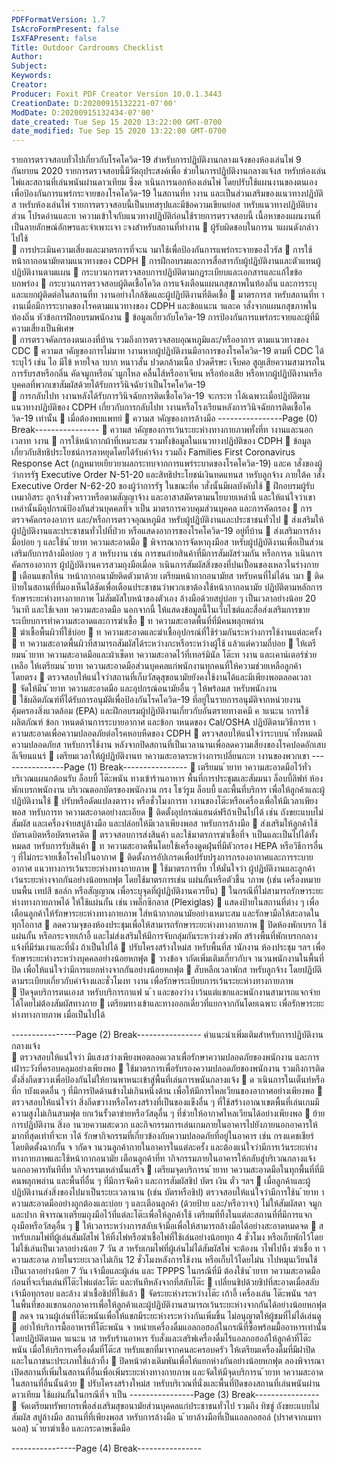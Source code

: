 ```yaml
---
PDFFormatVersion: 1.7
IsAcroFormPresent: false
IsXFAPresent: false
Title: Outdoor Cardrooms Checklist
Author: 
Subject: 
Keywords: 
Creator: 
Producer: Foxit PDF Creator Version 10.0.1.3443
CreationDate: D:20200915132221-07'00'
ModDate: D:20200915132434-07'00'
date_created: Tue Sep 15 2020 13:22:00 GMT-0700
date_modified: Tue Sep 15 2020 13:22:00 GMT-0700
---
```

 
รายการตรวจสอบทั่วไปเกี่ยวกับโรคโควิด-19 
สําหรับการปฏิบัติงานกลางแจ้งของห้องเล่นไพ่ 
9 กันยายน 2020 
รายการตรวจสอบนี้มีวัตถุประสงค์เพื่อ ช่วยในการปฏิบัติงานกลางแจ้งส าหรับห้องเล่นไพ่และสถานที่เล่นพนันผ่านดาวเทียม 
ซึ่งด าเนินการนอกห้องเล่นไพ่ โดยปรับใช้แผนงานของตนเองเพื่อป้องกันการแพร่กระจายของโรคโควิด-19 ในสถานที่ท างาน 
และเป็นส่วนเสริมของแนวทางปฏิบัติส าหรับห้องเล่นไพ่ 
รายการตรวจสอบนี้เป็นบทสรุปและมีข้อความเขียนย่อส าหรับแนวทางปฏิบัติบางส่วน 
โปรดอ่านและท าความเข้าใจกับแนวทางปฏิบัติก่อนใช้รายการตรวจสอบนี้ 
เนื้อหาของแผนงานที่เป็นลายลักษณ์อักษรและจําเพาะเจา
ะจงสําหรับสถานที่ทํางาน 
 ผู้รับผิดชอบในการน าแผนดังกล่าวไปใช้  
 การประเมินความเสี่ยงและมาตรการที่จะน ามาใช้เพื่อป้องกันการแพร่กระจายของไวรัส 
 การใช้หน้ากากอนามัยตามแนวทางของ CDPH 
 การฝึกอบรมและการสื่อสารกับผู้ปฏิบัติงานและตัวแทนผู้ปฏิบัติงานตามแผน 
 กระบวนการตรวจสอบการปฏิบัติตามกฎระเบียบและเอกสารและแก้ไขข้อบกพร่อง 
 กระบวนการตรวจสอบผู้ติดเชื้อโควิด การแจ้งเตือนแผนกสุขภาพในท้องถิ่น 
และการระบุและแยกผู้ติดต่อในสถานที่ท างานอย่างใกล้ชิดและผู้ปฏิบัติงานที่ติดเชื้อ 
 มาตรการส าหรับสถานที่ท างานเมื่อมีการระบาดของโรคตามแนวทางของ CDPH 
และข้อแนะน าและค าสั่งจากแผนกสุขภาพในท้องถิ่น 
หัวข้อการฝึกอบรมพนักงาน 
 ข้อมูลเกี่ยวกับโควิด-19 การป้องกันการแพร่กระจายและผู้ที่มีความเสี่ยงเป็นพิเศษ  
 การตรวจคัดกรองตนเองที่บ้าน รวมถึงการตรวจสอบอุณหภูมิและ/หรืออาการ ตามแนวทางของ CDC 
 ความส าคัญของการไม่มาท างานหากผู้ปฏิบัติงานมีอาการของโรคโควิด-19 ตามที่ CDC ได้ระบุไว้ เช่น ไอ 
มีไข้ หายใจล าบาก หนาวสั่น ปวดกล้ามเนื้อ ปวดศีรษะ เจ็บคอ สูญเสียความสามารถในการรับรสหรือกลิ่น 
คัดจมูกหรือน ้ามูกไหล คลื่นไส้หรืออาเจียน หรือท้องเสีย 
หรือหากผู้ปฏิบัติงานหรือบุคคลที่พวกเขาสัมผัสด้วยได้รับการวินิจฉัยว่าเป็นโรคโควิด-19  
 การกลับไปท างานหลังได้รับการวินิจฉัยการติดเชื้อโควิด-19 
จะกระท าได้เฉพาะเมื่อปฏิบัติตามแนวทางปฏิบัติของ CDPH 
เกี่ยวกับการกลับไปท างานหรือโรงเรียนหลังการวินิจฉัยการติดเชื้อโควิด-19 เท่านั้น 
 เมื่อต้องพบแพทย์ 
 ความส าคัญของการล้างมือ 
----------------Page (0) Break----------------
 ความส าคัญของการเว้นระยะห่างทางกายภาพทั้งที่ท างานและนอกเวลาท างาน 
 การใช้หน้ากากผ้าที่เหมาะสม รวมทั้งข้อมูลในแนวทางปฏิบัติของ CDPH 
 ข้อมูลเกี่ยวกับสิทธิประโยชน์การลาหยุดโดยได้รับค่าจ้าง รวมถึง Families First Coronavirus Response 
Act (กฎหมายเยียวยาผลกระทบจากการแพร่ระบาดของโรคโควิด-19)  และค าสั่งของผู้ว่าการรัฐ Executive 
Order N-51-20 และสิทธิประโยชน์เงินทดแทนส าหรับลูกจ้าง ภายใต้ค าสั่ง Executive Order N-62-20 
ของผู้ว่าการรัฐ ในขณะที่ค าสั่งนั้นมีผลบังคับใช้ 
 ฝึกอบรมผู้รับเหมาอิสระ ลูกจ้างชั่วคราวหรือตามสัญญาจ้าง และอาสาสมัครตามนโยบายเหล่านี้ 
และให้แน่ใจว่าเขาเหล่านั้นมีอุปกรณ์ป้องกันส่วนบุคคลที่จ าเป็น 
มาตรการควบคุมส่วนบุคคล และการคัดกรอง 
 การตรวจคัดกรองอาการ และ/หรือการตรวจอุณหภูมิส าหรับผู้ปฏิบัติงานและประชาชนทั่วไป 
 ส่งเสริมให้ผู้ปฏิบัติงานและประชาชนทั่วไปที่ป่วย หรือแสดงอาการของโรคโควิด-19 อยู่ที่บ้าน 
 ส่งเสริมการล้างมือบ่อย ๆ และใช้น ้ายาท าความสะอาดมือ 
 พิจารณาการจัดหาถุงมือส าหรับผู้ปฏิบัติงานเพื่อเป็นส่วนเสริมกับการล้างมือบ่อย ๆ ส าหรับงาน เช่น 
การขนถ่ายสินค้าที่มีการสัมผัสร่วมกัน หรือการด าเนินการคัดกรองอาการ 
ผู้ปฏิบัติงานควรสวมถุงมือเมื่อด าเนินการสัมผัสสิ่งของที่ปนเปื้อนของเหลวในร่างกาย 
 เตือนแขกให้น าหน้ากากอนามัยติดตัวมาด้วย เตรียมหน้ากากอนามัยส าหรับคนที่ไม่ได้น ามา 
 ติดป้ายในสถานที่ที่มองเห็นได้ชัดเพื่อเตือนประชาชนว่าพวกเขาต้องใช้หน้ากากอนามัย 
ปฏิบัติตามหลักการรักษาระยะห่างทางกายภาพ ไม่สัมผัสใบหน้าของตัวเอง ล้างมือด้วยสบู่บ่อย ๆ 
เป็นเวลาอย่างน้อย 20 วินาที และใช้เจลท าความสะอาดมือ นอกจากนี้ 
ให้แสดงข้อมูลนี้ในเว็บไซต์และสื่อส่งเสริมการขาย 
ระเบียบการทําความสะอาดและการฆ่าเชื้อ 
 ท าความสะอาดพื้นที่ที่มีคนพลุกพล่าน  
 ฆ่าเชื้อพื้นผิวที่ใช้บ่อย 
 ท าความสะอาดและฆ่าเชื้ออุปกรณ์ที่ใช้ร่วมกันระหว่างการใช้งานแต่ละครั้ง 
 ท าความสะอาดพื้นผิวที่สามารถสัมผัสได้ระหว่างกะหรือระหว่างผู้ใช้ แล้วแต่ความถี่บ่อย 
 ให้เตรียมน ้ายาท าความสะอาดมือและผ้าเช็ดท าความสะอาดไว้ที่เทอร์มินัล โต๊ะท างาน และเคาน์เตอร์ช่วยเหลือ 
ให้เตรียมน ้ายาท าความสะอาดมือส่วนบุคคลแก่พนักงานทุกคนที่ให้ความช่วยเหลือลูกค้าโดยตรง 
 ตรวจสอบให้แน่ใจว่าสถานที่เก็บวัสดุสุขอนามัยยังคงใช้งานได้และมีเพียงพอตลอดเวลา  
 จัดให้มีน ้ายาท าความสะอาดมือ และอุปกรณ์อนามัยอื่น ๆ ให้พร้อมส าหรับพนักงาน  
 ใช้ผลิตภัณฑ์ที่ได้รับการอนุมัติเพื่อป้องกันโรคโควิด-19 
ที่อยู่ในรายการอนุมัติจากหน่วยงานคุ้มครองสิ่งแวดล้อม (EPA) 
และฝึกอบรมผู้ปฏิบัติงานเกี่ยวกับอันตรายทางเคมี ค าแนะน าการใช้ผลิตภัณฑ์ 
ข้อก าหนดด้านการระบายอากาศ และข้อก าหนดของ Cal/OSHA 
ปฏิบัติตามวิธีการท าความสะอาดเพื่อความปลอดภัยต่อโรคหอบหืดของ CDPH 
 ตรวจสอบให้แน่ใจว่าระบบน ้าทั้งหมดมีความปลอดภัยส าหรับการใช้งาน 
หลังจากปิดสถานที่เป็นเวลานานเพื่อลดความเสี่ยงของโรคปอดอักเสบลีเจียนแนร์ 
 เตรียมเวลาให้ผู้ปฏิบัติงานท าความสะอาดระหว่างการเปลี่ยนกะท างานของพวกเขา 
----------------Page (1) Break----------------
 เตรียมน ้ายาท าความสะอาดมือไว้ทั่วบริเวณแผนกต้อนรับ ล็อบบี้ โต๊ะพนัน ทางเข้าร้านอาหาร 
พื้นที่การประชุมและสัมมนา ล็อบบี้ลิฟท์ ห้องพักเบรกพนักงาน บริเวณตอกบัตรของพนักงาน กรง โชว์รูม 
ล็อบบี้ และพื้นที่บริการ เพื่อให้ลูกค้าและผู้ปฏิบัติงานใช้ 
 ปรับหรือดัดแปลงตาราง 
หรือชั่วโมงการท างานของโต๊ะหรือเครื่องเพื่อให้มีเวลาเพียงพอส าหรับการท าความสะอาดอย่างละเอียด 
 ติดตั้งอุปกรณ์แฮนด์ฟรีถ้าเป็นไปได้ เช่น ถังขยะแบบไม่สัมผัส และเครื่องจ่ายสบู่ล้างมือ 
และปล่อยให้มีเวลาเพียงพอส าหรับการล้างมือ 
 ส่งเสริมให้ลูกค้าใช้บัตรเดบิตหรือบัตรเครดิต 
 ตรวจสอบการส่งสินค้า และใช้มาตรการฆ่าเชื้อที่จ าเป็นและเป็นไปได้ทั้งหมดส าหรับการรับสินค้า 
 ท าความสะอาดพื้นโดยใช้เครื่องดูดฝุ่นที่มีตัวกรอง HEPA หรือวิธีการอื่น ๆ ที่ไม่กระจายเชื้อโรคไปในอากาศ 
 ติดตั้งการอัปเกรดเพื่อปรับปรุงการกรองอากาศและการระบายอากาศ 
แนวทางการเว้นระยะห่างทางกายภาพ 
 ใช้มาตรการที่ท าให้มั่นใจว่า ผู้ปฏิบัติงานและลูกค้าเว้นระยะห่างจากกันอย่างน้อยหกฟุต โดยใช้มาตรการเช่น 
แผ่นกั้นหรือตัวชี้น าภาพ (เช่น เครื่องหมายบนพื้น เทปสี ชอล์ก หรือสัญญาณ 
เพื่อระบุจุดที่ผู้ปฏิบัติงานควรยืน) 
 ในกรณีที่ไม่สามารถรักษาระยะห่างทางกายภาพได้ ให้ใช้แผ่นกั้น เช่น เพล็กซิกลาส (Plexiglas) 
 แสดงป้ายในสถานที่ต่าง ๆ เพื่อเตือนลูกค้าให้รักษาระยะห่างทางกายภาพ ใส่หน้ากากอนามัยอย่างเหมาะสม 
และรักษามือให้สะอาดในทุกโอกาส 
 ลดความจุของห้องประชุมเพื่อให้สามารถรักษาระยะห่างทางกายภาพ 
 ปิดห้องพักเบรก ใช้แผ่นกั้น หรือกระจายเก้าอี้ และไม่ส่งเสริมให้มีการจับกลุ่มกันระหว่างช่วงพัก 
สร้างพื้นที่พักเบรกกลางแจ้งที่มีร่มเงาและที่นั่ง   ถ้าเป็นไปได้ 
 ปรับโครงสร้างใหม่ส าหรับพื้นที่ส านักงาน ห้องประชุม ฯลฯ เพื่อรักษาระยะห่างระหว่างบุคคลอย่างน้อยหกฟุต 
 วางข้อจ ากัดเพิ่มเติมเกี่ยวกับจ านวนพนักงานในพื้นที่ปิด เพื่อให้แน่ใจว่ามีการแยกห่างจากกันอย่างน้อยหกฟุต 
 สับหลีกเวลาพักส าหรับลูกจ้าง โดยปฏิบัติตามระเบียบเกี่ยวกับค่าจ้างและชั่วโมงท างาน 
เพื่อรักษาระเบียบการเว้นระยะห่างทางกายภาพ  
 ปิดจุดบริการตนเองส าหรับบริการกาแฟ น ้า และของว่าง 
เว้นแต่แขกและพนักงานสามารถแจกจ่ายได้โดยไม่ต้องสัมผัสทางกาย 
 เตรียมทางเข้าและทางออกเดี่ยวที่แยกจากกันโดยเฉพาะ เพื่อรักษาระยะห่างทางกายภาพ เมื่อเป็นไปได้ 
  
----------------Page (2) Break----------------
คําแนะนําเพิ่มเติมสําหรับการปฏิบัติงานกลางแจ้ง  
 ตรวจสอบให้แน่ใจว่า มีแสงสว่างเพียงพอตลอดเวลาเพื่อรักษาความปลอดภัยของพนักงาน 
และการเฝ้าระวังที่ครอบคลุมอย่างเพียงพอ 
 ใช้มาตรการเพื่อรับรองความปลอดภัยของพนักงาน 
รวมถึงการติดตั้งสิ่งกีดขวางเพื่อป้องกันไม่ให้ยานพาหนะเข้าสู่พื้นที่เล่นการพนันกลางแจ้ง 
 ด าเนินการในเต็นท์หรือที่ก าบังแดดอื่น ๆ ที่มีการปิดด้านข้างไม่เกินหนึ่งด้าน 
เพื่อให้มีการไหลเวียนของอากาศอย่างเพียงพอ 
 ตรวจสอบให้แน่ใจว่า สิ่งกีดขวางหรือโครงสร้างที่เป็นของแข็งอื่น ๆ 
ที่ใช้สร้างอาณาเขตพื้นที่เล่นเกมมีความสูงไม่เกินสามฟุต ยกเว้นรั้วตาข่ายหรือวัสดุอื่น ๆ 
ที่ช่วยให้อากาศไหลเวียนได้อย่างเพียงพอ 
 ย้ายการปฏิบัติงาน สิ่งอ านวยความสะดวก 
และกิจกรรมการเล่นเกมภายในอาคารไปยังภายนอกอาคารให้มากที่สุดเท่าที่จะท าได้ 
รักษากิจกรรมที่เกี่ยวข้องกับความปลอดภัยที่อยู่ในอาคาร เช่น กรงแคชเชียร์ โดยติดตั้งฉากกั้น 
จ ากัดจ านวนลูกค้าภายในอาคารในแต่ละครั้ง 
และต้องแน่ใจว่ามีการเว้นระยะห่างทางกายภาพและใช้หน้ากากอนามัย 
เตือนลูกค้าที่ท ากิจกรรมภายในอาคารให้กลับสู่บริเวณกลางแจ้งนอกอาคารทันทีที่ท ากิจกรรมเหล่านั้นเสร็จ 
 เตรียมจุดบริการน ้ายาท าความสะอาดมือในทุกพื้นที่ที่มีคนพลุกพล่าน และพื้นที่อื่น ๆ ที่มีการจัดคิว 
และการสัมผัสชิป บัตร เงิน ตั๋ว ฯลฯ 
 เมื่อลูกค้าและผู้ปฏิบัติงานส่งสิ่งของไปมาเป็นระยะเวลานาน (เช่น บัตรหรือชิป) 
ตรวจสอบให้แน่ใจว่ามีการใช้น ้ายาท าความสะอาดมืออย่างถูกต้องและบ่อย ๆ และเตือนลูกค้า (ด้วยป้าย 
และ/หรือวาจา) ไม่ให้สัมผัสตา จมูก และปาก พิจารณาเตรียมถุงมือไว้ที่แต่ละโต๊ะเพื่อให้ลูกค้าใช้ 
เตรียมที่ทิ้งในแต่ละสถานที่ที่มีการแจกถุงมือหรือวัสดุอื่น ๆ 
 ให้เวลาระหว่างการสลับเจ้ามือเพื่อให้สามารถล้างมือได้อย่างสะอาดหมดจด 
 ส าหรับเกมไพ่ที่ผู้เล่นสัมผัสไพ่ ให้ทิ้งไพ่หรือฆ่าเชื้อไพ่ที่ใช้เล่นอย่างน้อยทุก 4 ชั่วโมง 
หรือเก็บพักไว้โดยไม่ใช้เล่นเป็นเวลาอย่างน้อย 7 วัน ส าหรับเกมไพ่ที่ผู้เล่นไม่ได้สัมผัสไพ่ จะต้องน าไพ่ไปทิ้ง 
ฆ่าเชื้อ ท าความสะอาด ภายในระยะเวลาไม่เกิน 12 ชั่วโมงหลังการใช้งาน 
หรือเก็บไว้โดยไม่น าไปหมุนเวียนใช้เป็นเวลาอย่างน้อย 7 วัน เจ้ามือและผู้เล่น และ TPPPS ในกรณีที่มี 
ต้องใช้น ้ายาท าความสะอาดมือก่อนที่จะเริ่มเล่นที่โต๊ะไพ่แต่ละโต๊ะ และทันทีหลังจากที่สลับโต๊ะ 
 เปลี่ยนชิปด้วยชิปที่สะอาดเมื่อสลับเจ้ามือทุกรอบ และล้าง ฆ่าเชื้อชิปที่ใช้แล้ว 
 จัดระยะห่างระหว่างโต๊ะ เก้าอี้ เครื่องเล่น โต๊ะพนัน ฯลฯ 
ในพื้นที่ของแขกนอกอาคารเพื่อให้ลูกค้าและผู้ปฏิบัติงานสามารถเว้นระยะห่างจากกันได้อย่างน้อยหกฟุต 
 ลดจ านวนผู้เล่นที่โต๊ะพนันเพื่อให้แขกมีระยะห่างระหว่างกันเพิ่มขึ้น ไม่อนุญาตให้ผู้ชมที่ไม่ได้เล่นดู 
 อย่าให้บริการมื้ออาหารที่โต๊ะพนัน จ าหน่ายเครื่องดื่มแอลกอฮอล์ในกรณีที่ซื้อพร้อมมื้ออาหารเท่านั้น 
โดยปฏิบัติตามค าแนะน าส าหรับร้านอาหาร รับสั่งและเสริฟเครื่องดื่มไร้แอลกอฮอล์ให้ลูกค้าที่โต๊ะพนัน 
เมื่อให้บริการเครื่องดื่มที่โต๊ะส าหรับแขกที่มาจากคนละครอบครัว 
ให้เตรียมเครื่องดื่มที่มีฝาปิดและในภาชนะประเภทใช้แล้วทิ้ง 
 ปิดหน้าต่างเดิมพันเพื่อให้แยกห่างกันอย่างน้อยหกฟุต 
ลองพิจารณาเปิดสถานที่เพิ่มในสถานที่อื่นเพื่อเพิ่มระยะห่างทางกายภาพ 
และจัดให้มีจุดบริการน ้ายาท าความสะอาดในสถานที่อื่นนั้นด้วย 
 ปรับโครงสร้างใหม่ส าหรับบริเวณที่นั่งและพื้นที่ปิดของสถานที่เล่นพนันผ่านดาวเทียม 
ใช้แผ่นกั้นในกรณีที่จ าเป็น 
----------------Page (3) Break----------------
 จัดเตรียมทรัพยากรเพื่อส่งเสริมสุขอนามัยส่วนบุคคลแก่ประชาชนทั่วไป รวมถึง ทิชชู่ ถังขยะแบบไม่สัมผัส 
สบู่ล้างมือ สถานที่ที่เพียงพอส าหรับการล้างมือ น ้ายาล้างมือที่เป็นแอลกอฮอล์ (ปราศจากเมทานอล) 
น ้ายาฆ่าเชื้อ และกระดาษเช็ดมือ   
 
----------------Page (4) Break----------------
